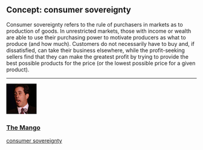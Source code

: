 ## Concept: consumer sovereignty

Consumer sovereignty refers to the rule of purchasers in markets as to production of goods. In unrestricted markets, those with income or wealth are able to use their purchasing power to motivate producers as what to produce (and how much). Customers do not necessarily have to buy and, if dissatisfied, can take their business elsewhere, while the profit-seeking sellers find that they can make the greatest profit by trying to provide the best possible products for the price (or the lowest possible price for a given product).

<hr>
<div class="clip-listing">
<img src="media/icons/mango.jpg" alt="The Mango icon">

### [The Mango](/clip/37/)

[consumer sovereignty](/concept/consumer-sovereignty/)
</div>

